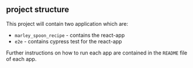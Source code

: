 ## project structure
This project will contain two application which are:

* `marley_spoon_recipe` - contains the react-app
* `e2e` - contains cypress test for the react-app

Further instructions on how to run each app are contained in the `README` file of each app.
